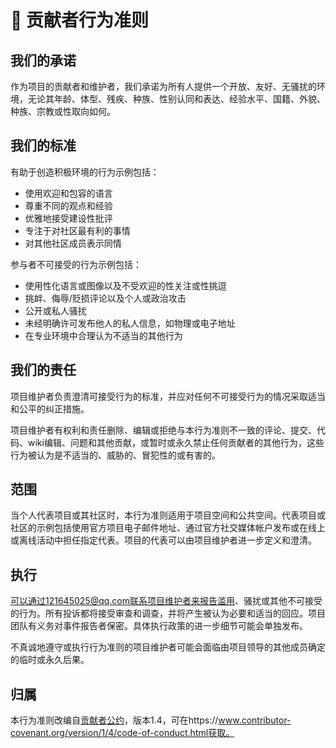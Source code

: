 # 🤝 贡献者行为准则

## 我们的承诺

作为项目的贡献者和维护者，我们承诺为所有人提供一个开放、友好、无骚扰的环境，无论其年龄、体型、残疾、种族、性别认同和表达、经验水平、国籍、外貌、种族、宗教或性取向如何。

## 我们的标准

有助于创造积极环境的行为示例包括：

- 使用欢迎和包容的语言
- 尊重不同的观点和经验
- 优雅地接受建设性批评
- 专注于对社区最有利的事情
- 对其他社区成员表示同情

参与者不可接受的行为示例包括：

- 使用性化语言或图像以及不受欢迎的性关注或性挑逗
- 挑衅、侮辱/贬损评论以及个人或政治攻击
- 公开或私人骚扰
- 未经明确许可发布他人的私人信息，如物理或电子地址
- 在专业环境中合理认为不适当的其他行为

## 我们的责任

项目维护者负责澄清可接受行为的标准，并应对任何不可接受行为的情况采取适当和公平的纠正措施。

项目维护者有权利和责任删除、编辑或拒绝与本行为准则不一致的评论、提交、代码、wiki编辑、问题和其他贡献，或暂时或永久禁止任何贡献者的其他行为，这些行为被认为是不适当的、威胁的、冒犯性的或有害的。

## 范围

当个人代表项目或其社区时，本行为准则适用于项目空间和公共空间。代表项目或社区的示例包括使用官方项目电子邮件地址、通过官方社交媒体帐户发布或在线上或离线活动中担任指定代表。项目的代表可以由项目维护者进一步定义和澄清。

## 执行

可以通过121645025@qq.com联系项目维护者来报告滥用、骚扰或其他不可接受的行为。所有投诉都将接受审查和调查，并将产生被认为必要和适当的回应。项目团队有义务对事件报告者保密。具体执行政策的进一步细节可能会单独发布。

不真诚地遵守或执行行为准则的项目维护者可能会面临由项目领导的其他成员确定的临时或永久后果。

## 归属

本行为准则改编自[贡献者公约](https://www.contributor-covenant.org)，版本1.4，可在https://www.contributor-covenant.org/version/1/4/code-of-conduct.html获取。